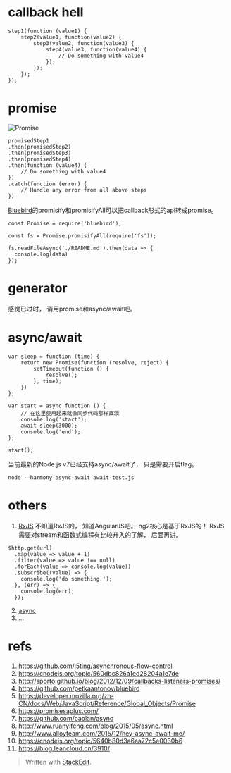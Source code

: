 
# callback hell

```
step1(function (value1) {
    step2(value1, function(value2) {
        step3(value2, function(value3) {
            step4(value3, function(value4) {
                // Do something with value4
            });
        });
    });
});
```

# promise 

![Promise](https://mdn.mozillademos.org/files/8633/promises.png)

```
promisedStep1
.then(promisedStep2)
.then(promisedStep3)
.then(promisedStep4)
.then(function (value4) {
    // Do something with value4
})
.catch(function (error) {
    // Handle any error from all above steps
})
```
[Bluebird](https://github.com/petkaantonov/bluebird)的promisify和promisifyAll可以把callback形式的api转成promise。
```
const Promise = require('bluebird');

const fs = Promise.promisifyAll(require('fs'));

fs.readFileAsync('./README.md').then(data => {
  console.log(data)
});
```

# generator

感觉已过时， 请用promise和async/await吧。

# async/await

```
var sleep = function (time) {
    return new Promise(function (resolve, reject) {
        setTimeout(function () {
            resolve();
        }, time);
    })
};

var start = async function () {
    // 在这里使用起来就像同步代码那样直观
    console.log('start');
    await sleep(3000);
    console.log('end');
};

start();
```
当前最新的Node.js v7已经支持async/await了， 只是需要开启flag。
```
node --harmony-async-await await-test.js
```

# others
1. [RxJS](https://github.com/Reactive-Extensions/RxJS)
不知道RxJS的， 知道AngularJS吧。 ng2核心是基于RxJS的！
RxJS需要对stream和函数式编程有比较升入的了解， 后面再讲。
```
$http.get(url) 
  .map(value => value + 1) 
  .filter(value => value !== null) 
  .forEach(value => console.log(value)) 
  .subscribe((value) => { 
    console.log('do something.'); 
  }, (err) => { 
    console.log(err); 
  }); 
```
2. [async](https://github.com/caolan/async)
3. ...


# refs
1. https://github.com/i5ting/asynchronous-flow-control
2. https://cnodejs.org/topic/560dbc826a1ed28204a1e7de
3. http://sporto.github.io/blog/2012/12/09/callbacks-listeners-promises/
4. https://github.com/petkaantonov/bluebird
5. https://developer.mozilla.org/zh-CN/docs/Web/JavaScript/Reference/Global_Objects/Promise
6. https://promisesaplus.com/
7. https://github.com/caolan/async
8. http://www.ruanyifeng.com/blog/2015/05/async.html
9. http://www.alloyteam.com/2015/12/hey-async-await-me/
10. https://cnodejs.org/topic/5640b80d3a6aa72c5e0030b6
11. https://blog.leancloud.cn/3910/

> Written with [StackEdit](https://stackedit.io/).